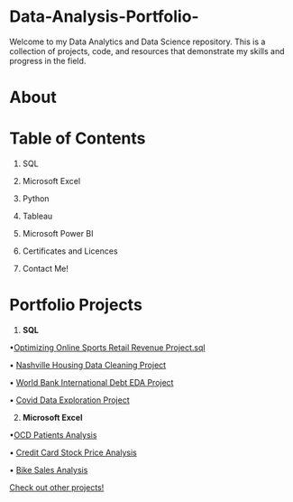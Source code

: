# Data-Analysis-Portfolio-
Welcome to my Data Analytics and Data Science repository. This is a collection of projects, code, and resources that demonstrate my skills and progress in the field. 

# About


# Table of Contents
1. SQL

2. Microsoft Excel

3. Python

4. Tableau

5. Microsoft Power BI
   
6. Certificates and Licences
   
7. Contact Me!
   



# Portfolio Projects
1. **SQL**

  •[Optimizing Online Sports Retail Revenue Project.sql](https://github.com/Collins-Akagha/Technical-Projects/blob/28357bfab10e381c3f3baa24abbf11d34d3f67ff/Optimizing%20Online%20Sports%20Retail%20Revenue%20Project.sql)
	
  • [Nashville Housing Data Cleaning Project](https://github.com/Collins-Akagha/Technical-Projects/blob/28357bfab10e381c3f3baa24abbf11d34d3f67ff/SQL%20HOUSING%20DATA%20CLEANING%20PORTFOLIO%20PROJECT.sql)
	
  • [World Bank International Debt EDA Project](https://github.com/Collins-Akagha/Technical-Projects/blob/28357bfab10e381c3f3baa24abbf11d34d3f67ff/World%20bank%20International%20debt%20data%20exploration.sql)
	
  • [Covid Data Exploration Project](https://github.com/Collins-Akagha/Technical-Projects/blob/28357bfab10e381c3f3baa24abbf11d34d3f67ff/SQL%20Covid%20Data%20Exploration%20Project.sql)

2. **Microsoft Excel**

  •[OCD Patients Analysis](https://github.com/user-attachments/files/17007859/OCD.ANALYSIS.PROJECT.xlsx)

  
  • [Credit Card Stock Price Analysis](https://github.com/user-attachments/files/17007864/Credit.Card.Stock.Price.Analysis.xlsx)

  • [Bike Sales Analysis](https://github.com/user-attachments/files/17007879/Excel.Portfolio.Project.xlsx)

  [Check out other projects!](https://github.com/Collins-Akagha/Technical-Projects/releases/tag/Excel)



 
